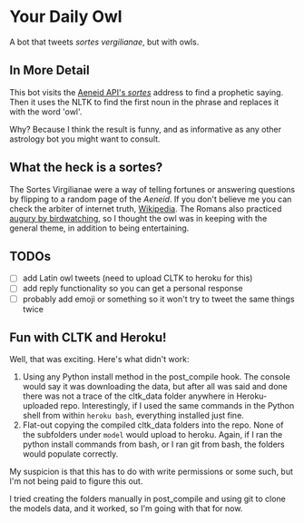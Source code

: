# Your Daily Owl
A bot that tweets *sortes vergilianae*, but with owls.

## In More Detail
This bot visits the [Aeneid API's *sortes*](http://api.aeneid.eu/sortes) address to find a prophetic saying. Then it uses the NLTK to find the first noun in the
phrase and replaces it with the word 'owl'.

Why? Because I think the result is funny, and as informative as any other astrology bot you might want to consult.

## What the heck is a sortes?
The Sortes Virgilianae were a way of telling fortunes or answering questions by flipping to a random page of the *Aeneid*. If you don't believe me you can check the arbiter of internet truth, [Wikipedia](https://en.wikipedia.org/wiki/Sortes_Vergilianae). The Romans also practiced [augury by
birdwatching](https://en.wikipedia.org/wiki/Augury), so I thought the owl was in keeping with the general theme, in addition to being entertaining.

## TODOs
- [ ] add Latin owl tweets (need to upload CLTK to heroku for this)
- [ ] add reply functionality so you can get a personal response
- [ ] probably add emoji or something so it won't try to tweet the same things twice

## Fun with CLTK and Heroku!
Well, that was exciting. Here's what didn't work:
1. Using any Python install method in the post_compile hook. The console would say it was downloading the data, but after all was said and done there was not a trace of the cltk_data folder anywhere in Heroku-uploaded repo. Interestingly, if I used the same commands in the Python shell from within `heroku bash`, everything installed just fine.
2. Flat-out copying the compiled cltk_data folders into the repo. None of the subfolders under `model` would upload to heroku. Again, if I ran the python install commands from bash, or I ran git from bash, the folders would populate correctly.

My suspicion is that this has to do with write permissions or some such, but I'm not being paid to figure this out.

I tried creating the folders manually in post_compile and using git to clone the models data, and it worked, so I'm going with that for now.

